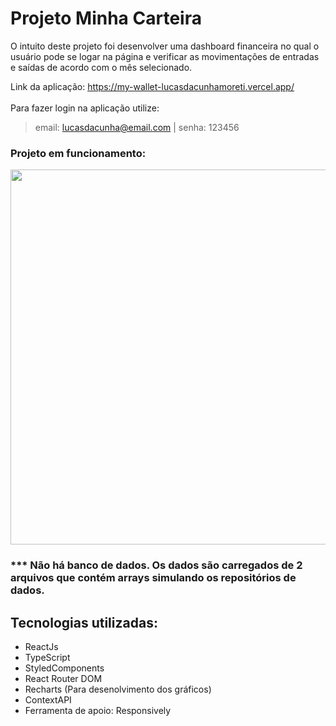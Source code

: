 # Projeto Minha Carteira

O intuito deste projeto foi desenvolver uma dashboard financeira no qual o usuário pode se logar na página e verificar as movimentações de entradas e saídas de acordo com o mês selecionado.

Link da aplicação: https://my-wallet-lucasdacunhamoreti.vercel.app/
</br>
</br>
Para fazer login na aplicação utilize:
> email: lucasdacunha@email.com |
senha: 123456

### Projeto em funcionamento:

<div align="center" >
  <img src="project.gif" width="600">
</div>

<h3> *** Não há banco de dados. Os dados são carregados de 2 arquivos que contém arrays simulando os repositórios de dados.</h3>


## Tecnologias utilizadas:

- ReactJs
- TypeScript
- StyledComponents
- React Router DOM
- Recharts (Para desenolvimento dos gráficos)
- ContextAPI
- Ferramenta de apoio: Responsively
